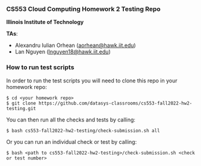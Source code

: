 ### CS553 Cloud Computing Homework 2 Testing Repo
**Illinois Institute of Technology**  

**TAs**: 
* Alexandru Iulian Orhean (aorhean@hawk.iit.edu)  
* Lan Nguyen (lnguyen18@hawk.iit.edu)  

### How to run test scripts
In order to run the test scripts you will need to clone this repo in your homework repo:
```
$ cd <your homework repo>
$ git clone https://github.com/datasys-classrooms/cs553-fall2022-hw2-testing.git
```

You can then run all the checks and tests by calling:
```
$ bash cs553-fall2022-hw2-testing/check-submission.sh all
```

Or you can run an individual check or test by calling:
```
$ bash <path to cs553-fall2022-hw2-testing>/check-submission.sh <check or test number>
```